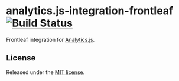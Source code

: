 # analytics.js-integration-frontleaf [![Build Status][ci-badge]][ci-link]

Frontleaf integration for [Analytics.js][].

## License

Released under the [MIT license](License.md).


[Analytics.js]: https://segment.com/docs/libraries/analytics.js/
[ci-link]: https://circleci.com/gh/segment-integrations/analytics.js-integration-frontleaf
[ci-badge]: https://circleci.com/gh/segment-integrations/analytics.js-integration-frontleaf.svg?style=svg

